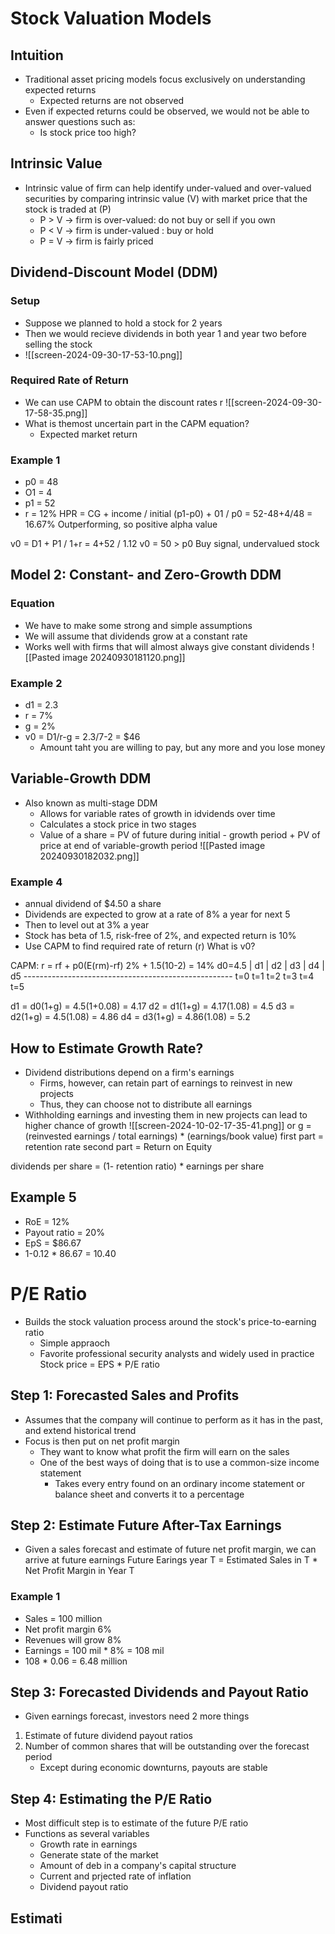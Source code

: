 # Stock Valuation Models
## Intuition
- Traditional asset pricing models focus exclusively on understanding expected returns
	- Expected returns are not observed
- Even if expected returns could be observed, we would not be able to answer questions such as:
	- Is stock price too high?
## Intrinsic Value
- Intrinsic value of firm can help identify under-valued and over-valued securities by comparing intrinsic value (V) with market price that the stock is traded at (P)
	- P > V -> firm is over-valued: do not buy or sell if you own
	- P \< V -> firm is under-valued : buy or hold
	- P = V -> firm is fairly priced
## Dividend-Discount Model (DDM)
### Setup
- Suppose we planned to hold a stock for 2 years
- Then we would recieve dividends in both year 1 and year two before selling the stock
- ![[screen-2024-09-30-17-53-10.png]]
### Required Rate of Return
- We can use CAPM to obtain the discount rates r
![[screen-2024-09-30-17-58-35.png]]
- What is themost uncertain part in the CAPM equation?
	- Expected market return
### Example 1
- p0 = 48
- O1 = 4
- p1 = 52
- r = 12%
HPR = CG + income / initial
(p1-p0) + 01 / p0
= 52-48+4/48
= 16.67%
Outperforming, so positive alpha value

v0 = D1 + P1 / 1+r
= 4+52 / 1.12
v0 = 50 > p0
Buy signal, undervalued stock

## Model 2: Constant- and Zero-Growth DDM
### Equation
- We have to make some strong and simple assumptions
- We will assume that dividends grow at a constant rate
- Works well with firms that will almost always give constant dividends
![[Pasted image 20240930181120.png]]
### Example 2
- d1 = 2.3
- r = 7%
- g = 2%
- v0 = D1/r-g = 2.3/7-2 = $46
	- Amount taht you are willing to pay, but any more and you lose money
## Variable-Growth DDM
- Also known as multi-stage DDM
	- Allows for variable rates of growth in idvidends over time
	- Calculates a stock price in two stages
	- Value of a share = PV of future during initial - growth period + PV of price at end of variable-growth period
![[Pasted image 20240930182032.png]]

### Example 4
- annual dividend of $4.50 a share
- Dividends are expected to grow at a rate of 8% a year for next 5
- Then to level out at 3% a year
- Stock has beta of 1.5, risk-free of 2%, and expected return is 10%
- Use CAPM to find required rate of return (r)
What is v0?

CAPM: r = rf + p0(E(rm)-rf)
2% + 1.5(10-2) = 14%
d0=4.5 | d1    | d2       |  d3       |  d4     | d5
\----------------------------------------------------
t=0       t=1      t=2        t=3        t=4        t=5

d1 = d0(1+g) = 4.5(1+0.08) = 4.17
d2 = d1(1+g) = 4.17(1.08) = 4.5
d3 = d2(1+g) = 4.5(1.08) = 4.86
d4 = d3(1+g) = 4.86(1.08) = 5.2

## How to Estimate Growth Rate?
- Dividend distributions depend on a firm's earnings
	- Firms, however, can retain part of earnings to reinvest in new projects
	- Thus, they can choose not to distribute all earnings
- Withholding earnings and investing them in new projects can lead to higher chance of growth
![[screen-2024-10-02-17-35-41.png]]
or 
g = (reinvested earnings / total earnings) \* (earnings/book value)
first part = retention rate                          second part = Return on Equity

dividends per share = (1- retention ratio) * earnings per share
## Example 5
- RoE = 12%
- Payout ratio = 20%
- EpS = $86.67
- 1-0.12 * 86.67 = 10.40

# P/E Ratio
- Builds the stock valuation process around the stock's price-to-earning ratio
	- Simple appraoch
	- Favorite professional security analysts and widely used in practice
Stock price = EPS * P/E ratio
## Step 1: Forecasted Sales and Profits
- Assumes that the company will continue to perform as it has in the past, and extend historical trend
- Focus is then put on net profit margin
	- They want to know what profit the firm will earn on the sales
	- One of the best ways of doing that is to use a common-size income statement
		- Takes every entry found on an ordinary income statement or balance sheet and converts it to a percentage
## Step 2: Estimate Future After-Tax Earnings
- Given a sales forecast and estimate of future net profit margin, we can arrive at future earnings
Future Earings year T = Estimated Sales in T * Net Profit Margin in Year T
### Example 1
- Sales = 100 million
- Net profit margin 6%
- Revenues will grow 8%
- Earnings = 100 mil * 8% = 108 mil
- 108 * 0.06 = 6.48 million
## Step 3: Forecasted Dividends and Payout Ratio
- Given earnings forecast, investors need 2 more things
1. Estimate of future dividend payout ratios
2. Number of common shares that will be outstanding over the forecast period
	- Except during economic downturns, payouts are stable
## Step 4: Estimating the P/E Ratio
- Most difficult step is to estimate of the future P/E ratio
- Functions as several variables
	- Growth rate in earnings
	- Generate state of the market
	- Amount of deb in a company's capital structure
	- Current and prjected rate of inflation
	- Dividend payout ratio
## Estimati